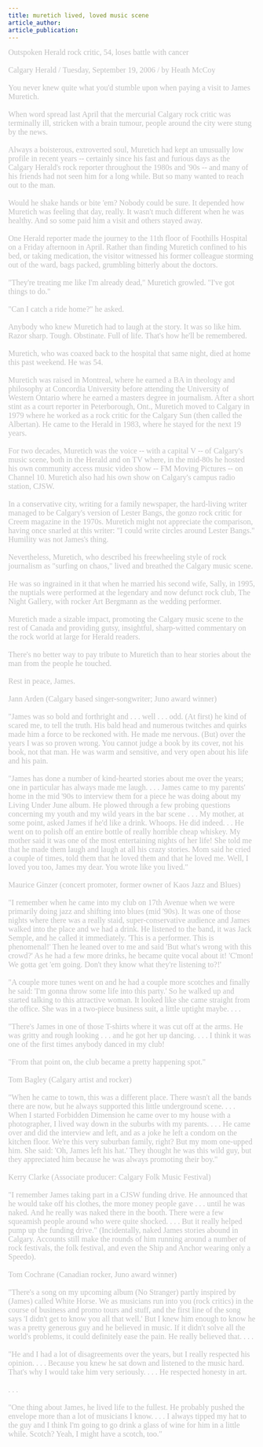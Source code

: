 ```yaml
---
title: muretich lived, loved music scene
article_author: 
article_publication: 
---
```

<div><span style="font-size: medium" class="Apple-style-span"><span style="font-family: 'book antiqua', palatino" class="Apple-style-span"><span class="Apple-style-span"><span style="color: #c0c0c0" class="Apple-style-span">Outspoken Herald rock critic, 54, loses battle with cancer</span></span></span></span><span style="font-size: medium" class="Apple-style-span"><span style="font-family: 'book antiqua', palatino" class="Apple-style-span"><span class="Apple-style-span"><span style="color: #c0c0c0" class="Apple-style-span"><br /></span></span></span></span></div><div><span style="font-size: medium" class="Apple-style-span"><span style="font-family: 'book antiqua', palatino" class="Apple-style-span"><span class="Apple-style-span"><span style="color: #c0c0c0" class="Apple-style-span"><br /></span></span></span></span></div><div><span style="font-size: medium" class="Apple-style-span"><span style="font-family: 'book antiqua', palatino" class="Apple-style-span"><span class="Apple-style-span"><span style="color: #c0c0c0" class="Apple-style-span">Calgary Herald /&nbsp;Tuesday, September 19, 2006 / by Heath McCoy</span></span></span></span></div><div><span style="font-size: medium" class="Apple-style-span"><span style="font-family: 'book antiqua', palatino" class="Apple-style-span"><span class="Apple-style-span"><span style="color: #c0c0c0" class="Apple-style-span"><br /></span></span></span></span></div><div><span style="font-size: medium" class="Apple-style-span"><span style="font-family: 'book antiqua', palatino" class="Apple-style-span"><span class="Apple-style-span"><span style="color: #c0c0c0" class="Apple-style-span">You never knew quite what you'd stumble upon when paying a visit to James Muretich.</span></span></span></span></div><div><span style="font-size: medium" class="Apple-style-span"><span style="font-family: 'book antiqua', palatino" class="Apple-style-span"><span class="Apple-style-span"><span style="color: #c0c0c0" class="Apple-style-span"><br /></span></span></span></span></div><div><span style="font-size: medium" class="Apple-style-span"><span style="font-family: 'book antiqua', palatino" class="Apple-style-span"><span class="Apple-style-span"><span style="color: #c0c0c0" class="Apple-style-span">When word spread last April that the mercurial Calgary rock critic was terminally ill, stricken with a brain tumour, people around the city were stung by the news.</span></span></span></span></div><div><span style="font-size: medium" class="Apple-style-span"><span style="font-family: 'book antiqua', palatino" class="Apple-style-span"><span class="Apple-style-span"><span style="color: #c0c0c0" class="Apple-style-span"><br /></span></span></span></span></div><div><span style="font-size: medium" class="Apple-style-span"><span style="font-family: 'book antiqua', palatino" class="Apple-style-span"><span class="Apple-style-span"><span style="color: #c0c0c0" class="Apple-style-span">Always a boisterous, extroverted soul, Muretich had kept an unusually low profile in recent years -- certainly since his fast and furious days as the Calgary Herald's rock reporter throughout the 1980s and '90s -- and many of his friends had not seen him for a long while. But so many wanted to reach out to the man.</span></span></span></span></div><div><span style="font-size: medium" class="Apple-style-span"><span style="font-family: 'book antiqua', palatino" class="Apple-style-span"><span class="Apple-style-span"><span style="color: #c0c0c0" class="Apple-style-span"><br /></span></span></span></span></div><div><span style="font-size: medium" class="Apple-style-span"><span style="font-family: 'book antiqua', palatino" class="Apple-style-span"><span class="Apple-style-span"><span style="color: #c0c0c0" class="Apple-style-span">Would he shake hands or bite 'em? Nobody could be sure. It depended how Muretich was feeling that day, really. It wasn't much different when he was healthy. And so some paid him a visit and others stayed away.</span></span></span></span></div><div><span style="font-size: medium" class="Apple-style-span"><span style="font-family: 'book antiqua', palatino" class="Apple-style-span"><span class="Apple-style-span"><span style="color: #c0c0c0" class="Apple-style-span"><br /></span></span></span></span></div><div><span style="font-size: medium" class="Apple-style-span"><span style="font-family: 'book antiqua', palatino" class="Apple-style-span"><span class="Apple-style-span"><span style="color: #c0c0c0" class="Apple-style-span">One Herald reporter made the journey to the 11th floor of Foothills Hospital on a Friday afternoon in April. Rather than finding Muretich confined to his bed, or taking medication, the visitor witnessed his former colleague storming out of the ward, bags packed, grumbling bitterly about the doctors.</span></span></span></span></div><div><span style="font-size: medium" class="Apple-style-span"><span style="font-family: 'book antiqua', palatino" class="Apple-style-span"><span class="Apple-style-span"><span style="color: #c0c0c0" class="Apple-style-span"><br /></span></span></span></span></div><div><span style="font-size: medium" class="Apple-style-span"><span style="font-family: 'book antiqua', palatino" class="Apple-style-span"><span class="Apple-style-span"><span style="color: #c0c0c0" class="Apple-style-span">&quot;They're treating me like I'm already dead,&quot; Muretich growled. &quot;I've got things to do.&quot;</span></span></span></span></div><div><span style="font-size: medium" class="Apple-style-span"><span style="font-family: 'book antiqua', palatino" class="Apple-style-span"><span class="Apple-style-span"><span style="color: #c0c0c0" class="Apple-style-span"><br /></span></span></span></span></div><div><span style="font-size: medium" class="Apple-style-span"><span style="font-family: 'book antiqua', palatino" class="Apple-style-span"><span class="Apple-style-span"><span style="color: #c0c0c0" class="Apple-style-span">&quot;Can I catch a ride home?&quot; he asked.</span></span></span></span></div><div><span style="font-size: medium" class="Apple-style-span"><span style="font-family: 'book antiqua', palatino" class="Apple-style-span"><span class="Apple-style-span"><span style="color: #c0c0c0" class="Apple-style-span"><br /></span></span></span></span></div><div><span style="font-size: medium" class="Apple-style-span"><span style="font-family: 'book antiqua', palatino" class="Apple-style-span"><span class="Apple-style-span"><span style="color: #c0c0c0" class="Apple-style-span">Anybody who knew Muretich had to laugh at the story. It was so like him. Razor sharp. Tough. Obstinate. Full of life. That's how he'll be remembered.</span></span></span></span></div><div><span style="font-size: medium" class="Apple-style-span"><span style="font-family: 'book antiqua', palatino" class="Apple-style-span"><span class="Apple-style-span"><span style="color: #c0c0c0" class="Apple-style-span"><br /></span></span></span></span></div><div><span style="font-size: medium" class="Apple-style-span"><span style="font-family: 'book antiqua', palatino" class="Apple-style-span"><span class="Apple-style-span"><span style="color: #c0c0c0" class="Apple-style-span">Muretich, who was coaxed back to the hospital that same night, died at home this past weekend. He was 54.</span></span></span></span></div><div><span style="font-size: medium" class="Apple-style-span"><span style="font-family: 'book antiqua', palatino" class="Apple-style-span"><span class="Apple-style-span"><span style="color: #c0c0c0" class="Apple-style-span"><br /></span></span></span></span></div><div><span style="font-size: medium" class="Apple-style-span"><span style="font-family: 'book antiqua', palatino" class="Apple-style-span"><span class="Apple-style-span"><span style="color: #c0c0c0" class="Apple-style-span">Muretich was raised in Montreal, where he earned a BA in theology and philosophy at Concordia University before attending the University of Western Ontario where he earned a masters degree in journalism. After a short stint as a court reporter in Peterborough, Ont., Muretich moved to Calgary in 1979 where he worked as a rock critic for the Calgary Sun (then called the Albertan). He came to the Herald in 1983, where he stayed for the next 19 years.</span></span></span></span></div><div><span style="font-size: medium" class="Apple-style-span"><span style="font-family: 'book antiqua', palatino" class="Apple-style-span"><span class="Apple-style-span"><span style="color: #c0c0c0" class="Apple-style-span"><br /></span></span></span></span></div><div><span style="font-size: medium" class="Apple-style-span"><span style="font-family: 'book antiqua', palatino" class="Apple-style-span"><span class="Apple-style-span"><span style="color: #c0c0c0" class="Apple-style-span">For two decades, Muretich was the voice -- with a capital V -- of Calgary's music scene, both in the Herald and on TV where, in the mid-80s he hosted his own community access music video show -- FM Moving Pictures -- on Channel 10. Muretich also had his own show on Calgary's campus radio station, CJSW.</span></span></span></span></div><div><span style="font-size: medium" class="Apple-style-span"><span style="font-family: 'book antiqua', palatino" class="Apple-style-span"><span class="Apple-style-span"><span style="color: #c0c0c0" class="Apple-style-span"><br /></span></span></span></span></div><div><span style="font-size: medium" class="Apple-style-span"><span style="font-family: 'book antiqua', palatino" class="Apple-style-span"><span class="Apple-style-span"><span style="color: #c0c0c0" class="Apple-style-span">In a conservative city, writing for a family newspaper, the hard-living writer managed to be Calgary's version of Lester Bangs, the gonzo rock critic for Creem magazine in the 1970s. Muretich might not appreciate the comparison, having once snarled at this writer: &quot;I could write circles around Lester Bangs.&quot; Humility was not James's thing.</span></span></span></span></div><div><span style="font-size: medium" class="Apple-style-span"><span style="font-family: 'book antiqua', palatino" class="Apple-style-span"><span class="Apple-style-span"><span style="color: #c0c0c0" class="Apple-style-span"><br /></span></span></span></span></div><div><span style="font-size: medium" class="Apple-style-span"><span style="font-family: 'book antiqua', palatino" class="Apple-style-span"><span class="Apple-style-span"><span style="color: #c0c0c0" class="Apple-style-span">Nevertheless, Muretich, who described his freewheeling style of rock journalism as &quot;surfing on chaos,&quot; lived and breathed the Calgary music scene.</span></span></span></span></div><div><span style="font-size: medium" class="Apple-style-span"><span style="font-family: 'book antiqua', palatino" class="Apple-style-span"><span class="Apple-style-span"><span style="color: #c0c0c0" class="Apple-style-span"><br /></span></span></span></span></div><div><span style="font-size: medium" class="Apple-style-span"><span style="font-family: 'book antiqua', palatino" class="Apple-style-span"><span class="Apple-style-span"><span style="color: #c0c0c0" class="Apple-style-span">He was so ingrained in it that when he married his second wife, Sally, in 1995, the nuptials were performed at the legendary and now defunct rock club, The Night Gallery, with rocker Art Bergmann as the wedding performer.</span></span></span></span></div><div><span style="font-size: medium" class="Apple-style-span"><span style="font-family: 'book antiqua', palatino" class="Apple-style-span"><span class="Apple-style-span"><span style="color: #c0c0c0" class="Apple-style-span"><br /></span></span></span></span></div><div><span style="font-size: medium" class="Apple-style-span"><span style="font-family: 'book antiqua', palatino" class="Apple-style-span"><span class="Apple-style-span"><span style="color: #c0c0c0" class="Apple-style-span">Muretich made a sizable impact, promoting the Calgary music scene to the rest of Canada and providing gutsy, insightful, sharp-witted commentary on the rock world at large for Herald readers.</span></span></span></span></div><div><span style="font-size: medium" class="Apple-style-span"><span style="font-family: 'book antiqua', palatino" class="Apple-style-span"><span class="Apple-style-span"><span style="color: #c0c0c0" class="Apple-style-span"><br /></span></span></span></span></div><div><span style="font-size: medium" class="Apple-style-span"><span style="font-family: 'book antiqua', palatino" class="Apple-style-span"><span class="Apple-style-span"><span style="color: #c0c0c0" class="Apple-style-span">There's no better way to pay tribute to Muretich than to hear stories about the man from the people he touched.</span></span></span></span></div><div><span style="font-size: medium" class="Apple-style-span"><span style="font-family: 'book antiqua', palatino" class="Apple-style-span"><span class="Apple-style-span"><span style="color: #c0c0c0" class="Apple-style-span"><br /></span></span></span></span></div><div><span style="font-size: medium" class="Apple-style-span"><span style="font-family: 'book antiqua', palatino" class="Apple-style-span"><span class="Apple-style-span"><span style="color: #c0c0c0" class="Apple-style-span">Rest in peace, James.</span></span></span></span></div><div><span style="font-size: medium" class="Apple-style-span"><span style="font-family: 'book antiqua', palatino" class="Apple-style-span"><span class="Apple-style-span"><span style="color: #c0c0c0" class="Apple-style-span"><br /></span></span></span></span></div><div><span style="font-size: medium" class="Apple-style-span"><span style="font-family: 'book antiqua', palatino" class="Apple-style-span"><span class="Apple-style-span"><span style="color: #c0c0c0" class="Apple-style-span">Jann Arden (Calgary based singer-songwriter; Juno award winner)</span></span></span></span></div><div><span style="font-size: medium" class="Apple-style-span"><span style="font-family: 'book antiqua', palatino" class="Apple-style-span"><span class="Apple-style-span"><span style="color: #c0c0c0" class="Apple-style-span"><br /></span></span></span></span></div><div><span style="font-size: medium" class="Apple-style-span"><span style="font-family: 'book antiqua', palatino" class="Apple-style-span"><span class="Apple-style-span"><span style="color: #c0c0c0" class="Apple-style-span">&quot;James was so bold and forthright and . . . well . . . odd. (At first) he kind of scared me, to tell the truth. His bald head and numerous twitches and quirks made him a force to be reckoned with. He made me nervous. (But) over the years I was so proven wrong. You cannot judge a book by its cover, not his book, not that man. He was warm and sensitive, and very open about his life and his pain.</span></span></span></span></div><div><span style="font-size: medium" class="Apple-style-span"><span style="font-family: 'book antiqua', palatino" class="Apple-style-span"><span class="Apple-style-span"><span style="color: #c0c0c0" class="Apple-style-span"><br /></span></span></span></span></div><div><span style="font-size: medium" class="Apple-style-span"><span style="font-family: 'book antiqua', palatino" class="Apple-style-span"><span class="Apple-style-span"><span style="color: #c0c0c0" class="Apple-style-span">&quot;James has done a number of kind-hearted stories about me over the years; one in particular has always made me laugh. . . . James came to my parents' home in the mid '90s to interview them for a piece he was doing about my Living Under June album. He plowed through a few probing questions concerning my youth and my wild years in the bar scene . . . My mother, at some point, asked James if he'd like a drink. Whoops. He did indeed. . . He went on to polish off an entire bottle of really horrible cheap whiskey. My mother said it was one of the most entertaining nights of her life! She told me that he made them laugh and laugh at all his crazy stories. Mom said he cried a couple of times, told them that he loved them and that he loved me. Well, I loved you too, James my dear. You wrote like you lived.&quot;</span></span></span></span></div><div><span style="font-size: medium" class="Apple-style-span"><span style="font-family: 'book antiqua', palatino" class="Apple-style-span"><span class="Apple-style-span"><span style="color: #c0c0c0" class="Apple-style-span"><br /></span></span></span></span></div><div><span style="font-size: medium" class="Apple-style-span"><span style="font-family: 'book antiqua', palatino" class="Apple-style-span"><span class="Apple-style-span"><span style="color: #c0c0c0" class="Apple-style-span">Maurice Ginzer (concert promoter, former owner of Kaos Jazz and Blues)</span></span></span></span></div><div><span style="font-size: medium" class="Apple-style-span"><span style="font-family: 'book antiqua', palatino" class="Apple-style-span"><span class="Apple-style-span"><span style="color: #c0c0c0" class="Apple-style-span"><br /></span></span></span></span></div><div><span style="font-size: medium" class="Apple-style-span"><span style="font-family: 'book antiqua', palatino" class="Apple-style-span"><span class="Apple-style-span"><span style="color: #c0c0c0" class="Apple-style-span">&quot;I remember when he came into my club on 17th Avenue when we were primarily doing jazz and shifting into blues (mid '90s). It was one of those nights where there was a really staid, super-conservative audience and James walked into the place and we had a drink. He listened to the band, it was Jack Semple, and he called it immediately. 'This is a performer. This is phenomenal!' Then he leaned over to me and said 'But what's wrong with this crowd?' As he had a few more drinks, he became quite vocal about it! 'C'mon! We gotta get 'em going. Don't they know what they're listening to?!'</span></span></span></span></div><div><span style="font-size: medium" class="Apple-style-span"><span style="font-family: 'book antiqua', palatino" class="Apple-style-span"><span class="Apple-style-span"><span style="color: #c0c0c0" class="Apple-style-span"><br /></span></span></span></span></div><div><span style="font-size: medium" class="Apple-style-span"><span style="font-family: 'book antiqua', palatino" class="Apple-style-span"><span class="Apple-style-span"><span style="color: #c0c0c0" class="Apple-style-span">&quot;A couple more tunes went on and he had a couple more scotches and finally he said: 'I'm gonna throw some life into this party.' So he walked up and started talking to this attractive woman. It looked like she came straight from the office. She was in a two-piece business suit, a little uptight maybe. . . .</span></span></span></span></div><div><span style="font-size: medium" class="Apple-style-span"><span style="font-family: 'book antiqua', palatino" class="Apple-style-span"><span class="Apple-style-span"><span style="color: #c0c0c0" class="Apple-style-span"><br /></span></span></span></span></div><div><span style="font-size: medium" class="Apple-style-span"><span style="font-family: 'book antiqua', palatino" class="Apple-style-span"><span class="Apple-style-span"><span style="color: #c0c0c0" class="Apple-style-span">&quot;There's James in one of those T-shirts where it was cut off at the arms. He was gritty and rough looking . . . and he got her up dancing. . . . I think it was one of the first times anybody danced in my club!</span></span></span></span></div><div><span style="font-size: medium" class="Apple-style-span"><span style="font-family: 'book antiqua', palatino" class="Apple-style-span"><span class="Apple-style-span"><span style="color: #c0c0c0" class="Apple-style-span"><br /></span></span></span></span></div><div><span style="font-size: medium" class="Apple-style-span"><span style="font-family: 'book antiqua', palatino" class="Apple-style-span"><span class="Apple-style-span"><span style="color: #c0c0c0" class="Apple-style-span">&quot;From that point on, the club became a pretty happening spot.&quot;</span></span></span></span></div><div><span style="font-size: medium" class="Apple-style-span"><span style="font-family: 'book antiqua', palatino" class="Apple-style-span"><span class="Apple-style-span"><span style="color: #c0c0c0" class="Apple-style-span"><br /></span></span></span></span></div><div><span style="font-size: medium" class="Apple-style-span"><span style="font-family: 'book antiqua', palatino" class="Apple-style-span"><span class="Apple-style-span"><span style="color: #c0c0c0" class="Apple-style-span">Tom Bagley (Calgary artist and rocker)</span></span></span></span></div><div><span style="font-size: medium" class="Apple-style-span"><span style="font-family: 'book antiqua', palatino" class="Apple-style-span"><span class="Apple-style-span"><span style="color: #c0c0c0" class="Apple-style-span"><br /></span></span></span></span></div><div><span style="font-size: medium" class="Apple-style-span"><span style="font-family: 'book antiqua', palatino" class="Apple-style-span"><span class="Apple-style-span"><span style="color: #c0c0c0" class="Apple-style-span">&quot;When he came to town, this was a different place. There wasn't all the bands there are now, but he always supported this little underground scene. . . . When I started Forbidden Dimension he came over to my house with a photographer, I lived way down in the suburbs with my parents. . . . He came over and did the interview and left, and as a joke he left a condom on the kitchen floor. We're this very suburban family, right? But my mom one-upped him. She said: 'Oh, James left his hat.' They thought he was this wild guy, but they appreciated him because he was always promoting their boy.&quot;</span></span></span></span></div><div><span style="font-size: medium" class="Apple-style-span"><span style="font-family: 'book antiqua', palatino" class="Apple-style-span"><span class="Apple-style-span"><span style="color: #c0c0c0" class="Apple-style-span"><br /></span></span></span></span></div><div><span style="font-size: medium" class="Apple-style-span"><span style="font-family: 'book antiqua', palatino" class="Apple-style-span"><span class="Apple-style-span"><span style="color: #c0c0c0" class="Apple-style-span">Kerry Clarke (Associate producer: Calgary Folk Music Festival)</span></span></span></span></div><div><span style="font-size: medium" class="Apple-style-span"><span style="font-family: 'book antiqua', palatino" class="Apple-style-span"><span class="Apple-style-span"><span style="color: #c0c0c0" class="Apple-style-span"><br /></span></span></span></span></div><div><span style="font-size: medium" class="Apple-style-span"><span style="font-family: 'book antiqua', palatino" class="Apple-style-span"><span class="Apple-style-span"><span style="color: #c0c0c0" class="Apple-style-span">&quot;I remember James taking part in a CJSW funding drive. He announced that he would take off his clothes, the more money people gave . . . until he was naked. And he really was naked there in the booth. There were a few squeamish people around who were quite shocked. . . . But it really helped pump up the funding drive.&quot; (Incidentally, naked James stories abound in Calgary. Accounts still make the rounds of him running around a number of rock festivals, the folk festival, and even the Ship and Anchor wearing only a Speedo).</span></span></span></span></div><div><span style="font-size: medium" class="Apple-style-span"><span style="font-family: 'book antiqua', palatino" class="Apple-style-span"><span class="Apple-style-span"><span style="color: #c0c0c0" class="Apple-style-span"><br /></span></span></span></span></div><div><span style="font-size: medium" class="Apple-style-span"><span style="font-family: 'book antiqua', palatino" class="Apple-style-span"><span class="Apple-style-span"><span style="color: #c0c0c0" class="Apple-style-span">Tom Cochrane (Canadian rocker, Juno award winner)</span></span></span></span></div><div><span style="font-size: medium" class="Apple-style-span"><span style="font-family: 'book antiqua', palatino" class="Apple-style-span"><span class="Apple-style-span"><span style="color: #c0c0c0" class="Apple-style-span"><br /></span></span></span></span></div><div><span style="font-size: medium" class="Apple-style-span"><span style="font-family: 'book antiqua', palatino" class="Apple-style-span"><span class="Apple-style-span"><span style="color: #c0c0c0" class="Apple-style-span">&quot;There's a song on my upcoming album (No Stranger) partly inspired by (James) called White Horse. We as musicians run into you (rock critics) in the course of business and promo tours and stuff, and the first line of the song says 'I didn't get to know you all that well.' But I knew him enough to know he was a pretty generous guy and he believed in music. If it didn't solve all the world's problems, it could definitely ease the pain. He really believed that. . . .</span></span></span></span></div><div><span style="font-size: medium" class="Apple-style-span"><span style="font-family: 'book antiqua', palatino" class="Apple-style-span"><span class="Apple-style-span"><span style="color: #c0c0c0" class="Apple-style-span"><br /></span></span></span></span></div><div><span style="font-size: medium" class="Apple-style-span"><span style="font-family: 'book antiqua', palatino" class="Apple-style-span"><span class="Apple-style-span"><span style="color: #c0c0c0" class="Apple-style-span">&quot;He and I had a lot of disagreements over the years, but I really respected his opinion. . . . Because you knew he sat down and listened to the music hard. That's why I would take him very seriously. . . . He respected honesty in art.</span></span></span></span></div><div><span style="font-size: medium" class="Apple-style-span"><span style="font-family: 'book antiqua', palatino" class="Apple-style-span"><span class="Apple-style-span"><span style="color: #c0c0c0" class="Apple-style-span"><br /></span></span></span></span></div><div><span style="font-size: medium" class="Apple-style-span"><span style="font-family: 'book antiqua', palatino" class="Apple-style-span"><span class="Apple-style-span"><span style="color: #c0c0c0" class="Apple-style-span">. . .</span></span></span></span></div><div><span style="font-size: medium" class="Apple-style-span"><span style="font-family: 'book antiqua', palatino" class="Apple-style-span"><span class="Apple-style-span"><span style="color: #c0c0c0" class="Apple-style-span"><br /></span></span></span></span></div><div><span style="font-size: medium" class="Apple-style-span"><span style="font-family: 'book antiqua', palatino" class="Apple-style-span"><span class="Apple-style-span"><span style="color: #c0c0c0" class="Apple-style-span">&quot;One thing about James, he lived life to the fullest. He probably pushed the envelope more than a lot of musicians I know. . . . I always tipped my hat to the guy and I think I'm going to go drink a glass of wine for him in a little while. Scotch? Yeah, I might have a scotch, too.&quot;&nbsp;</span></span></span></span></div>
